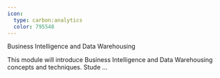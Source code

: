 ```yaml
---
icon:
  type: carbon:analytics
  color: 795548
---
```


Business Intelligence and Data Warehousing

This module will introduce Business Intelligence and Data Warehousing concepts and techniques. Stude ... 
